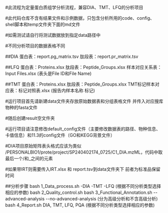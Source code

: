 #此流程为定量蛋白质组学分析流程，兼容DIA、TMT、LFQ的分析项目

#此代码仓库不含有结果文件和示例数据，只包含分析所用的code、config、shell脚本和temp文件夹下面的md文件

#如需测试请自行将测试数据放到指定data路径中

#不同分析项目的数据表格不同

##DIA
蛋白表：report.pg_matrix.tsv
肽段表：report.pr_matrix.tsv

##LFQ
蛋白表：Proteins.xlsx
肽段表：Peptide_Groups.xlsx
样本对应关系表：Input Files.xlsx (表头是File ID和File Name)

##TMT
蛋白表：Proteins.xlsx
肽段表：Peptide_Groups.xlsx
TMT标记样本对应表：标记对照表.xlsx (报告内样本名称	标记)

#运行项目首先请新建data文件夹存放原始数据表和分组表格文件 并传入对应搜库物种的fasta文件

#随后创建result空文件夹

#运行项目请注意修改default_config文件（主要修改数据表的路径、物种信息、卡值信息）和11.3的config文件（GO和KEGG背景文件）

#DIA项目原始矩阵表头格式应该为类似 /PERSONALBIO1/prote/project/SP240402174_0725/C1_DIA.mzML，代码中取最后一个/和_之间的元素

#如果带IRT则需要传入IRT.xlsx 和 report.tsv到data文件夹下 前者为标准品保留时间

##分析步骤
bash 1_Data_process.sh -DIA -TMT -LFQ (根据不同分析类型选择相应的参数)
bash 2_Quality_control.sh 
bash 3_Functional_Annotation.sh --advanced-analysis --no-advanced-analysis (分为高级分析和不含高级分析)
bash 4_Report.sh DIA, TMT, LFQ, PQA (根据不同分析类型选择相应的参数)

